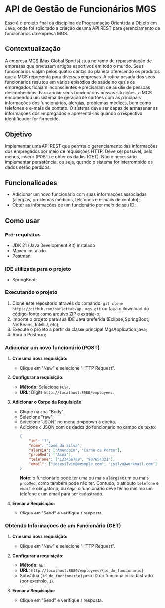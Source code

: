 # API de Gestão de Funcionários MGS

Esse é o projeto final da disciplina de Programação Orientada a Objeto em Java, onde foi solicitado a criação de uma API REST para gerenciamento de funcionários da empresa MGS. 

## Contextualização

A empresa MGS (Max Global Sports) atua no ramo de representação de empresas que produzem artigos esportivos em todo o mundo. Seus funcionários viajam pelos quatro cantos do planeta oferecendo os produtos que a MGS representa para diversas empresas. A rotina pesada dos seus funcionários resultou em vários episódios de saúde no quais os empregados ficaram inconscientes e precisaram de auxílio de pessoas desconhecidas. Para apoiar seus funcionários nessas situações, a MGS encomendou um sistema de geração de cartões com as principais informações dos funcionários, alergias, problemas médicos, bem como telefones e e-mails de contato. O sistema deve ser capaz de armazenar as informações dos empregados e apresentá-las quando o respectivo identificador for fornecido.

## Objetivo

Implementar uma API REST que permita o gerenciamento das informações dos empregados por meio de requisições HTTP. Deve ser possível, pelo menos, inserir (POST) e obter os dados (GET). Não é necessário implementar persistência, ou seja, quando o sistema for interrompido os dados serão perdidos.

## Funcionalidades

- Adicionar um novo funcionário com suas informações associadas (alergias, problemas médicos, telefones e e-mails de contato);
- Obter as informações de um funcionário por meio de seu ID;

## Como usar

### Pré-requisitos

- JDK 21 (Java Development Kit) instalado
- Maven instalado
- Postman

### IDE utilizada para o projeto
- SpringBoot;

### Executando o projeto

1. Clone este repositório através do comando: 
`git clone https://github.com/barlettab/api_mgs.git`
ou faça o download do código-fonte como arquivo ZIP e extraia-o;
2. Importe o projeto para sua IDE Java preferida (Eclipse, SpringBoot, NetBeans, IntelliJ, etc);
3. Execute o projeto a partir da classe principal MgsApplication.java;
4. Abra o Postman;

### Adicionar um novo funcionário (POST)

1. **Crie uma nova requisição:**
   - Clique em "New" e selecione "HTTP Request".

2. **Configurar a requisição:**
   - **Método:** Selecione `POST`.
   - **URL:** Digite `http://localhost:8080/employees`.

3. **Adicionar o Corpo da Requisição:**
   - Clique na aba "Body".
   - Selecione "raw".
   - Selecione "JSON" no menu dropdown à direita.
   - Adicione o JSON com os dados do funcionário no campo de texto:
     ```json
     {
         "id": "1",
         "nome": "José da Silva",
         "alergia": ["Amendoim", "Carne de Porco"],
         "probMed": ["Asma"],
         "telefone": ["123456789", "987654321"],
         "email": ["josesilvin@example.com", "jsilva@workmail.com"]
     }
     ```
     **Note**: o funcionário pode ter uma ou mais `alergia`e um ou mais `probMed`, como também pode não ter. Contudo, o atributo `telefone` e `email` é obrigatório, ou seja, o funcionário deve ter no mínimo um telefone e um email para ser cadastrado. 

4. **Enviar a Requisição:**
   - Clique em "Send" e verifique a resposta.

### Obtendo Informações de um Funcionário (GET)

1. **Crie uma nova requisição:**
   - Clique em "New" e selecione "HTTP Request".

2. **Configurar a requisição:**
   - **Método:** `GET`
   - **URL:** `http://localhost:8080/employees/{id_do_funcionario}`
   - Substitua `{id_do_funcionario}` pelo ID do funcionário cadastrado (por exemplo, `1`).

3. **Enviar a Requisição:**
   - Clique em "Send" e verifique a resposta.
